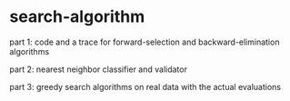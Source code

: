# search-algorithm
part 1:
code and a trace for forward-selection and backward-elimination algorithms

part 2:
nearest neighbor classifier and validator


part 3:
greedy search algorithms on real data with the actual evaluations

